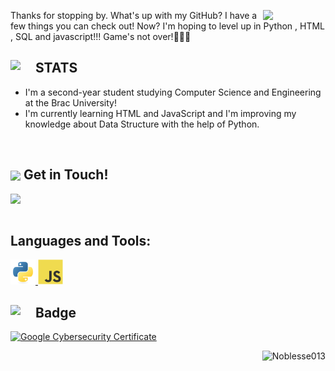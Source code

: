<p> 
<img align="right" src='https://github.com/Noblesse013/Noblesse013/assets/155657140/575848be-fa14-43ef-a653-965658f065c4' width="100px">
    Thanks for stopping by. What's up with my GitHub? I have a few things you can 
    check out! Now? I'm hoping to level up in Python , HTML , SQL and javascript!!! Game's not over!😵‍💫🔁 

## <img align="left" src="https://github.com/Noblesse013/Noblesse013/assets/155657140/071b8282-4830-46c5-ad75-0f8f0d62c6de" width="40px"> STATS 
- I'm a second-year student studying Computer Science and Engineering at the Brac University!
- I'm currently learning HTML and JavaScript and I'm improving my knowledge about Data Structure with the help of Python.
<p /> 
<br clear="left"/>

## <img align="center" src="https://github.com/Noblesse013/Noblesse013/assets/155657140/2b802d2e-5389-457d-93f6-da3c30e4f232" width="40px"> Get in Touch! </a>

<a href="https://www.linkedin.com/in/mehreen-mallick-fiona-6b0b87251/"></a>
<img align="left" src="https://user-images.githubusercontent.com/65576812/183569542-480ab1ee-9e98-4cd9-a60a-23919be2feb4.png" width="150px">
<br></br>

## Languages and Tools:

<p align="left"> <a href="https://www.python.org" target="_blank" rel="noreferrer"> <img src="https://raw.githubusercontent.com/devicons/devicon/master/icons/python/python-original.svg" alt="python" width="40" height="40"/> </a> 
<a href="https://developer.mozilla.org/en-US/docs/Web/JavaScript" target="_blank" rel="noreferrer"> <img src="https://raw.githubusercontent.com/devicons/devicon/master/icons/javascript/javascript-original.svg" alt="javascript" width="40" height="40"/> </a></p>

## <img align="left" src="https://user-images.githubusercontent.com/65576812/180335476-afb779d0-4032-4e60-9f4d-d1c3e849db2c.png" width="40px">Badge
  <a href="https://www.credly.com/badges/2e2dd4d4-3042-4d5b-bb5a-afd28d91bd36/public_url">
    <img src="https://github.com/Noblesse013/Noblesse013/assets/155657140/54ba77c1-1c61-42ca-9414-513984cb3a31" alt="Google Cybersecurity Certificate" width="100"/>
  </a>

<!--- 
30NitesOfCode:
  [Check out my progress!](https://www.codedex.io/@mehreenma52441/30-nites-of-code)  
  ![@mehreenma52441 #30NitesOfCode](https://www.codedex.io/api/petStatus?user=mehreenma52441)
--->

<p align="right"> <img src="https://komarev.com/ghpvc/?username=Noblesse013&label=Goldberg%20views&color=f1495c&style=transparent" alt="Noblesse013" /> </p>




<!---
Noblesse013/Noblesse013 is a ✨ special ✨ repository because its `README.md` (this file) appears on your GitHub profile.
You can click the Preview link to take a look at your changes.

--->
